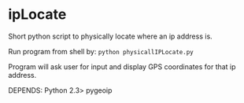 ipLocate
========

Short python script to physically locate where an ip address is.

Run program from shell by:
`python physicallIPLocate.py`

Program will ask user for input and display GPS coordinates for that ip
address. 


DEPENDS:
Python 2.3>
pygeoip

